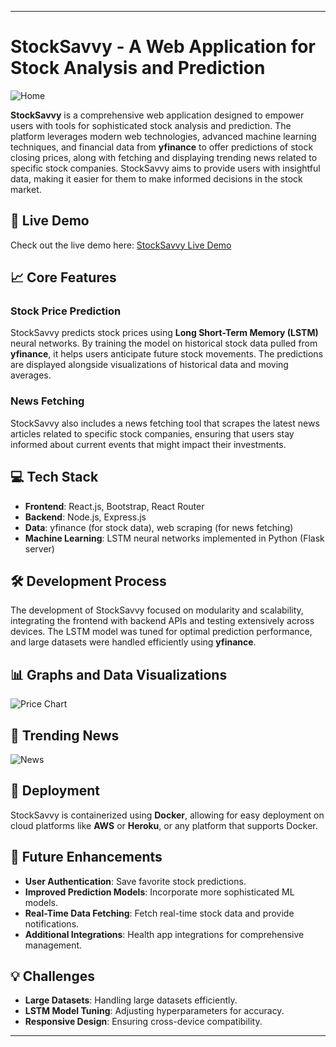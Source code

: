 

---

# StockSavvy - A Web Application for Stock Analysis and Prediction

![Home](https://github.com/user-attachments/assets/40e579ec-3995-4905-9654-93dfe0f42e0f)

**StockSavvy** is a comprehensive web application designed to empower users with tools for sophisticated stock analysis and prediction. The platform leverages modern web technologies, advanced machine learning techniques, and financial data from **yfinance** to offer predictions of stock closing prices, along with fetching and displaying trending news related to specific stock companies. StockSavvy aims to provide users with insightful data, making it easier for them to make informed decisions in the stock market.

## 🚀 Live Demo
Check out the live demo here: [StockSavvy Live Demo](https://drive.google.com/file/d/1GW23PHWYup-qjIBFhOSOos02vbE2_Mmk/view?usp=drive_link)

## 📈 Core Features

### Stock Price Prediction
StockSavvy predicts stock prices using **Long Short-Term Memory (LSTM)** neural networks. By training the model on historical stock data pulled from **yfinance**, it helps users anticipate future stock movements. The predictions are displayed alongside visualizations of historical data and moving averages.

### News Fetching
StockSavvy also includes a news fetching tool that scrapes the latest news articles related to specific stock companies, ensuring that users stay informed about current events that might impact their investments.

## 💻 Tech Stack

- **Frontend**: React.js, Bootstrap, React Router
- **Backend**: Node.js, Express.js
- **Data**: yfinance (for stock data), web scraping (for news fetching)
- **Machine Learning**: LSTM neural networks implemented in Python (Flask server)


## 🛠 Development Process

The development of StockSavvy focused on modularity and scalability, integrating the frontend with backend APIs and testing extensively across devices. The LSTM model was tuned for optimal prediction performance, and large datasets were handled efficiently using **yfinance**.

## 📊 Graphs and Data Visualizations

![Price Chart](https://github.com/user-attachments/assets/ab5c4076-197b-4dfb-92af-f957f2945ed0)

## 📰 Trending News

![News](https://github.com/user-attachments/assets/8f465caf-57ab-4161-97cb-42950dc5a540)

## 🚀 Deployment

StockSavvy is containerized using **Docker**, allowing for easy deployment on cloud platforms like **AWS** or **Heroku**, or any platform that supports Docker.

## 🌟 Future Enhancements

- **User Authentication**: Save favorite stock predictions.
- **Improved Prediction Models**: Incorporate more sophisticated ML models.
- **Real-Time Data Fetching**: Fetch real-time stock data and provide notifications.
- **Additional Integrations**: Health app integrations for comprehensive management.

## 💡 Challenges

- **Large Datasets**: Handling large datasets efficiently.
- **LSTM Model Tuning**: Adjusting hyperparameters for accuracy.
- **Responsive Design**: Ensuring cross-device compatibility.

---

